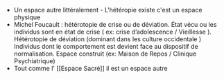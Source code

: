 - Un espace autre littéralement - L'hétéropie existe c'est un espace physique
- Michel Foucault : hétérotopie de crise ou de déviation. État vécu ou les individus sont en état de crise ( ex: crise d’adolescence / Vieillesse ). Hétérotopie de déviation (dominant dans les culture occidentale ) Individus dont le comportement est devient face au dispositif de normalisation. Espace construit (ex: Maison de Repos / Clinique Psychiatrique)
- Tout comme l' [[Espace Sacré]] il est un espace autre